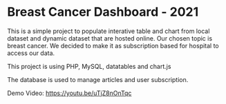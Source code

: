 # Breast Cancer Dashboard - 2021

This is a simple project to populate interative table and chart from local dataset and dynamic dataset that are hosted online.
Our chosen topic is breast cancer. We decided to make it as subscription based for hospital to access our data.

This project is using PHP, MySQL, datatables and chart.js

The database is used to manage articles and user subscription.

Demo Video: https://youtu.be/uTjZ8nOnTqc
